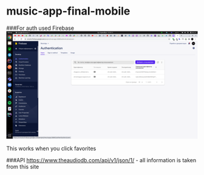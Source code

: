 # music-app-final-mobile

###For auth used Firebase
![firebase Logo](/screens/fire.png)

This works when you click favorites

###API
https://www.theaudiodb.com/api/v1/json/1/ - all information is taken from this site
